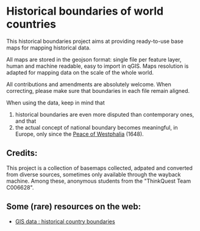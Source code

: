 # Historical boundaries of world countries

This historical boundaries project aims at providing ready-to-use base maps for mapping historical data.

All maps are stored in the geojson format: single file per feature layer, human and machine readable, easy to import in qGIS. Maps resolution is adapted for mapping data on the scale of the whole world.  

All contributions and amendments are absolutely welcome. When correcting, please make sure that boundaries in each file remain aligned. 

When using the data, keep in mind that 

1. historical boundaries are even more disputed than contemporary ones, and that 
2. the actual concept of national boundary becomes meaningful, in Europe, only since the [Peace of Westphalia](https://en.wikipedia.org/wiki/Peace_of_Westphalia) (1648).

## Credits:
This project is a collection of basemaps collected, adpated and converted from diverse sources, sometimes only available through the wayback machine. Among these, anonymous students from the "ThinkQuest Team C006628".

## Some (rare) resources on the web:
* [GIS data : historical country boundaries ](https://www.gislounge.com/find-gis-data-historical-country-boundaries/)
